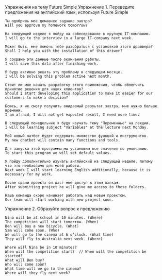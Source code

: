 Упражнения на тему Future Simple
Упражнение 1. Переведите предложения на английский язык, используя Future Simple

    Ты одобришь мое домашнее задание завтра?
	Will you approve my homework tomorrow?

    На следующей неделе я пойду на собеседование в крупную IT-компанию.
	I will go to the interview in a large IT-company next week.

    Может быть, мне помочь тебе разобраться с установкой этого драйвера?
	Shall I help you with the installation of this driwer? 

    Я сохраню эти данные после окончания работы.
	I will save this data after finishing work.

    Я буду активно решать эту проблему в следующем месяце.
	I will be solving this problem active next month.

    Стоит ли мне начать разработку этого приложения, чтобы облегчить принятие решения для наших клиентов?
	Should I start developing this application to make it easier for our customers to make a decision?

    Боюсь, я не смогу получить ожидаемый резуьтат завтра, мне нужно больше времени.
	I am afraid, I will not get expected result, I need more time.

    В следующий понедельник я буду изучать тему "Переменные" на лекции.
	I will be learning subject "Variables" at the lecture next Monday.

    Мой новый чатбот будет содержать множество функций и инструментов.
	My new chatbot will contain many functions and tools.

    Для запуска этой программы мы установим все значения по умолчанию.
	To start this program we will set default values.

    Я пойду дополнительно изучать англйиский на следующей неделе, потому что это необходимо для моей работы.
    Next week I will start learning English additionally, because it is necessary for my work.

    После сдачи проекта он даст мне доступ к этим папкам.
	After submitting project he will give me access to these folders.

    Наша команда скоро начинает работать над новым проектом.
	Our team will start working with new project soon.

Упражнение 2. Образуйте вопрос к предложению

    Nina will be at school in 10 minutes. (Where)
    The competition will start tomorrow. (When)
    Ben will buy a new bicycle. (What)
    Sam will come soon. (Who)
    We will go to the cinema at 6 o’clock. (What time)
    They will fly to Australia next week. (Where)

	Where will Nina be in 10 minutes?
	When will the competition start?  // When will the competition be started?
	What will Ben buy?
	Who will come soon?
	What time will we go to the cinema?
	Where will they fly next week?